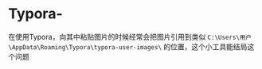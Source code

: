 # Typora-
在使用Typora，向其中粘贴图片的时候经常会把图片引用到类似
`C:\Users\用户\AppData\Roaming\Typora\typora-user-images\`
的位置，这个小工具能结局这个问题
